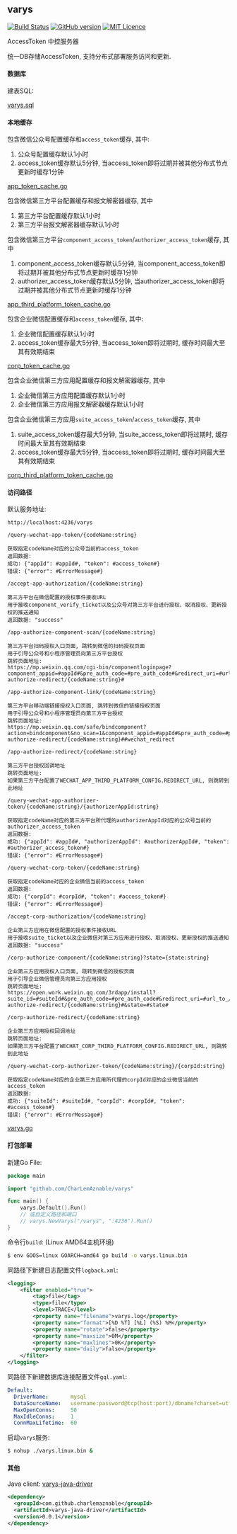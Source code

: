 ## varys

  [![Build Status](https://travis-ci.org/CharLemAznable/varys.svg?branch=master)](https://travis-ci.org/CharLemAznable/varys)
  [![GitHub version](https://badge.fury.io/gh/CharLemAznable%2Fvarys.svg)](https://badge.fury.io/gh/CharLemAznable%2Fvarys)
  [![MIT Licence](https://badges.frapsoft.com/os/mit/mit.svg?v=103)](https://opensource.org/licenses/mit-license.php)

  AccessToken 中控服务器

  统一DB存储AccessToken, 支持分布式部署服务访问和更新.

  #### 数据库

  建表SQL:

  [varys.sql](https://github.com/CharLemAznable/varys/blob/master/varys.sql)

  #### 本地缓存

  包含微信公众号配置缓存和```access_token```缓存, 其中:

  1) 公众号配置缓存默认1小时
  2) access_token缓存默认5分钟, 当access_token即将过期并被其他分布式节点更新时缓存1分钟
  
  [app_token_cache.go](https://github.com/CharLemAznable/varys/blob/master/app_token_cache.go)

  包含微信第三方平台配置缓存和报文解密器缓存, 其中

  1) 第三方平台配置缓存默认1小时
  2) 第三方平台报文解密器缓存默认1小时

  包含微信第三方平台```component_access_token```/```authorizer_access_token```缓存, 其中

  1) component_access_token缓存默认5分钟, 当component_access_token即将过期并被其他分布式节点更新时缓存1分钟
  2) authorizer_access_token缓存默认5分钟, 当authorizer_access_token即将过期并被其他分布式节点更新时缓存1分钟
  
  [app_third_platform_token_cache.go](https://github.com/CharLemAznable/varys/blob/master/app_third_platform_token_cache.go)
  
  包含企业微信配置缓存和```access_token```缓存, 其中:

  1) 企业微信配置缓存默认1小时
  2) access_token缓存最大5分钟, 当access_token即将过期时, 缓存时间最大至其有效期结束

  [corp_token_cache.go](https://github.com/CharLemAznable/varys/blob/master/corp_token_cache.go)

  包含企业微信第三方应用配置缓存和报文解密器缓存, 其中

  1) 企业微信第三方应用配置缓存默认1小时
  2) 企业微信第三方应用报文解密器缓存默认1小时

  包含企业微信第三方应用```suite_access_token```/```access_token```缓存, 其中

  1) suite_access_token缓存最大5分钟, 当suite_access_token即将过期时, 缓存时间最大至其有效期结束
  2) access_token缓存最大5分钟, 当access_token即将过期时, 缓存时间最大至其有效期结束

  [corp_third_platform_token_cache.go](https://github.com/CharLemAznable/varys/blob/master/corp_third_platform_token_cache.go)

  #### 访问路径

  默认服务地址:
```http
http://localhost:4236/varys
```
```http
/query-wechat-app-token/{codeName:string}

获取指定codeName对应的公众号当前的access_token
返回数据:
成功: {"appId": #appId#, "token": #access_token#}
错误: {"error": #ErrorMessage#}
```
```http
/accept-app-authorization/{codeName:string}

第三方平台在微信配置的授权事件接收URL
用于接收component_verify_ticket以及公众号对第三方平台进行授权、取消授权、更新授权的推送通知
返回数据: "success"
```
```http
/app-authorize-component-scan/{codeName:string}

第三方平台扫码授权入口页面, 跳转到微信的扫码授权页面
用于引导公众号和小程序管理员向第三方平台授权
跳转页面地址:
https://mp.weixin.qq.com/cgi-bin/componentloginpage?component_appid=#appId#&pre_auth_code=#pre_auth_code#&redirect_uri=#url_to_/app-authorize-redirect/{codeName:string}#
```
```http
/app-authorize-component-link/{codeName:string}

第三方平台移动端链接授权入口页面, 跳转到微信的链接授权页面
用于引导公众号和小程序管理员向第三方平台授权
跳转页面地址:
https://mp.weixin.qq.com/safe/bindcomponent?action=bindcomponent&no_scan=1&component_appid=#appId#&pre_auth_code=#pre_auth_code#&redirect_uri=#url_to_/app-authorize-redirect/{codeName:string}##wechat_redirect
```
```http
/app-authorize-redirect/{codeName:string}

第三方平台授权回调地址
跳转页面地址:
如果第三方平台配置了WECHAT_APP_THIRD_PLATFORM_CONFIG.REDIRECT_URL, 则跳转到此地址
```
```http
/query-wechat-app-authorizer-token/{codeName:string}/{authorizerAppId:string}

获取指定codeName对应的第三方平台所代理的authorizerAppId对应的公众号当前的authorizer_access_token
返回数据:
成功: {"appId": #appId#, "authorizerAppId": #authorizerAppId#, "token": #authorizer_access_token#}
错误: {"error": #ErrorMessage#}
```
```http
/query-wechat-corp-token/{codeName:string}

获取指定codeName对应的企业微信当前的access_token
返回数据:
成功: {"corpId": #corpId#, "token": #access_token#}
错误: {"error": #ErrorMessage#}
```
```http
/accept-corp-authorization/{codeName:string}

企业第三方应用在微信配置的授权事件接收URL
用于接收suite_ticket以及企业微信对第三方应用进行授权、取消授权、更新授权的推送通知
返回数据: "success"
```
```http
/corp-authorize-component/{codeName:string}?state={state:string}

企业第三方应用授权入口页面, 跳转到微信的授权页面
用于引导企业微信管理员向第三方应用授权
跳转页面地址:
https://open.work.weixin.qq.com/3rdapp/install?suite_id=#suiteId#&pre_auth_code=#pre_auth_code#&redirect_uri=#url_to_/corp-authorize-redirect/{codeName:string}#&state=#state#
```
```http
/corp-authorize-redirect/{codeName:string}

企业第三方应用授权回调地址
跳转页面地址:
如果第三方平台配置了WECHAT_CORP_THIRD_PLATFORM_CONFIG.REDIRECT_URL, 则跳转到此地址
```
```http
/query-wechat-corp-authorizer-token/{codeName:string}/{corpId:string}

获取指定codeName对应的企业第三方应用所代理的corpId对应的企业微信当前的access_token
返回数据:
成功: {"suiteId": #suiteId#, "corpId": #corpId#, "token": #access_token#}
错误: {"error": #ErrorMessage#}
```

  [varys.go](https://github.com/CharLemAznable/varys/blob/master/varys.go)

  #### 打包部署

  新建Go File:
```go
package main

import "github.com/CharLemAznable/varys"

func main() {
    varys.Default().Run()
    // 或自定义路径和端口
    // varys.NewVarys("/varys", ":4236").Run()
}
```
  命令行```build```: (Linux AMD64主机环境)
```bash
$ env GOOS=linux GOARCH=amd64 go build -o varys.linux.bin
```
  同路径下新建日志配置文件```logback.xml```:
```xml
<logging>
    <filter enabled="true">
        <tag>file</tag>
        <type>file</type>
        <level>TRACE</level>
        <property name="filename">varys.log</property>
        <property name="format">[%D %T] [%L] (%S) %M</property>
        <property name="rotate">false</property>
        <property name="maxsize">0M</property>
        <property name="maxlines">0K</property>
        <property name="daily">false</property>
    </filter>
</logging>
```
  同路径下新建数据库连接配置文件```gql.yaml```:
```yaml
Default:
  DriverName:       mysql
  DataSourceName:   username:password@tcp(host:port)/dbname?charset=utf8
  MaxOpenConns:     50
  MaxIdleConns:     1
  ConnMaxLifetime:  60
```
  启动```varys```服务:
```bash
$ nohup ./varys.linux.bin &
```

  #### 其他

  Java client: [varys-java-driver](https://github.com/CharLemAznable/varys-java-driver)
  
```xml
<dependency>
  <groupId>com.github.charlemaznable</groupId>
  <artifactId>varys-java-driver</artifactId>
  <version>0.0.1</version>
</dependency>
```
